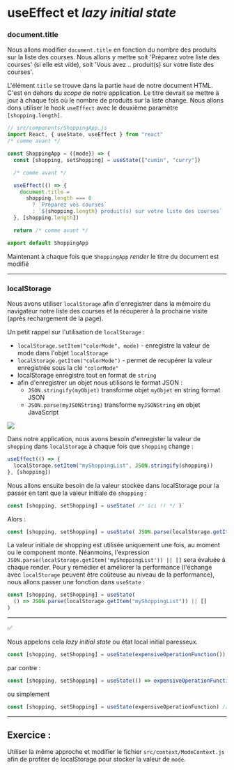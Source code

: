 # useEffect et _lazy initial state_

### document.title

Nous allons modifier `document.title` en fonction du nombre des produits sur la liste des courses.
Nous allons y mettre soit 'Préparez votre liste des courses' (si elle est vide), soit 'Vous avez .. produit(s) sur votre liste des courses'.

L'élément `title` se trouve dans la partie `head` de notre document HTML. C'est en dehors du _scope_ de notre application. Le titre devrait se mettre à jour à chaque fois où le nombre de produits sur la liste change. Nous allons dons utiliser le hook `useEffect` avec le deuxième paramètre `[shopping.length]`.

```javascript
// src/components/ShoppingApp.js
import React, { useState, useEffect } from "react"
/* comme avant */

const ShoppingApp = ({mode}) => {
  const [shopping, setShopping] = useState(["cumin", "curry"])

  /* comme avant */

  useEffect(() => {
    document.title =
      shopping.length === 0
        ? `Préparez vos courses`
        : `${shopping.length} produit(s) sur votre liste des courses`
  }, [shopping.length])

  return /* comme avant */

export default ShoppingApp
```

Maintenant à chaque fois que `ShoppingApp` _render_ le titre du document est modifié

---

### localStorage

Nous avons utiliser `localStorage` afin d'enregistrer dans la mémoire du navigateur notre liste des courses et la récuperer à la prochaine visite (après rechargement de la page).

Un petit rappel sur l'utilisation de `localStorage` :

- `localStorage.setItem("colorMode", mode)` - enregistre la valeur de mode dans l'objet `localStorage`
- `localStorage.getItem("colorMode")` - permet de recupérer la valeur enregistrée sous la clé `"colorMode"`
- localStorage enregistre tout en format de `string`
- afin d'enregistrer un objet nous utilisons le format JSON :
  - `JSON.stringify(myObjet)` transforme objet `myObjet` en string format JSON
  - `JSON.parse(myJSONString)` transforme `myJSONString` en objet JavaScript

![](https://wptemplates.pehaa.com/assets/alyra/localStorage.png)

Dans notre application, nous avons besoin d'enregister la valeur de `shopping` dans `localStorage` à chaque fois que `shopping` change :

```javascript
useEffect(() => {
  localStorage.setItem("myShoppingList", JSON.stringify(shopping))
}, [shopping])
```

Nous allons ensuite besoin de la valeur stockée dans localStorage pour la passer en tant que la valeur initiale de `shopping` :

```javascript
const [shopping, setShopping] = useState( /* ici !! */ )`
```

Alors :

```javascript
const [shopping, setShopping] = useState( JSON.parse(localStorage.getItem('myShoppingList')) || [] )
```

La valeur initiale de shopping est utilisée uniquement une fois, au moment ou le component monte. Néanmoins, l'expression `JSON.parse(localStorage.getItem('myShoppingList')) || []` sera évaluée à chaque render. Pour y rémédier et améliorer la performance (l'échange avec `localStorage` peuvent être coûteuse au niveau de la performance), nous allons passer une fonction dans `useState` :

```javascript
const [shopping, setShopping] = useState(
  () => JSON.parse(localStorage.getItem("myShoppingList")) || []
)
```

---

✅

Nous appelons cela _lazy initial state_ ou état local initial paresseux.

```javascript
const [shopping, setShopping] = useState(expensiveOperationFunction()) // pas bien 👎
```

par contre :

```javascript
const [shopping, setShopping] = useState(() => expensiveOperationFunction()) //  bien 👍
```

ou simplement

```javascript
const [shopping, setShopping] = useState(expensiveOperationFunction) //  bien 👍
```

---

## Exercice :

Utiliser la même approche et modifier le fichier `src/context/ModeContext.js` afin de profiter de localStorage pour stocker la valeur de `mode`.
